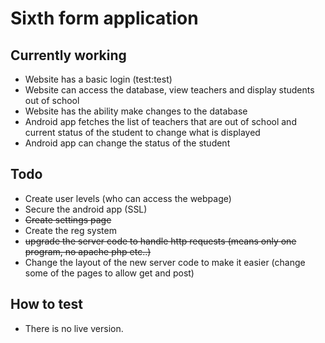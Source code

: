 # Sixth form application

## Currently working
* Website has a basic login (test:test)
* Website can access the database, view teachers and display students out of school
* Website has the ability make changes to the database
* Android app fetches the list of teachers that are out of school and current status of the student to change what is displayed
* Android app can change the status of the student

## Todo
* Create user levels (who can access the webpage)
* Secure the android app (SSL)
* ~~Create settings page~~
* Create the reg system
* ~~upgrade the server code to handle http requests (means only one program, no apache php etc..)~~
* Change the layout of the new server code to make it easier (change some of the pages to allow get and post)

## How to test
* There is no live version.
